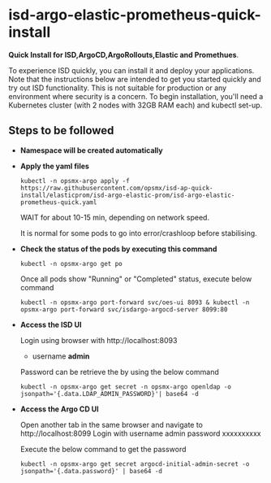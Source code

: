 # isd-argo-elastic-prometheus-quick-install 

**Quick Install for ISD,ArgoCD,ArgoRollouts,Elastic and Promethues**.

To experience ISD quickly, you can install it and deploy your applications. Note that the instructions below are intended to get you started quickly and try out ISD functionality. This is not suitable for production or any environment where security is a concern.
To begin installation, you'll need a Kubernetes cluster  (with 2 nodes with 32GB RAM each) and kubectl set-up.

## Steps to be followed

- **Namespace will be created automatically**

- **Apply the yaml files**

      kubectl -n opsmx-argo apply -f https://raw.githubusercontent.com/opsmx/isd-ap-quick-install/elasticprom/isd-argo-elastic-prom/isd-argo-elastic-prometheus-quick.yaml

   WAIT for about 10-15 min, depending on network speed.
 
   It is normal for some pods to go into error/crashloop before stabilising.

 - **Check the status of the pods by executing this command**

       kubectl -n opsmx-argo get po

     Once all pods show "Running" or "Completed" status, execute below command
       
       kubectl -n opsmx-argo port-forward svc/oes-ui 8093 & kubectl -n opsmx-argo port-forward svc/isdargo-argocd-server 8099:80
      

 - **Access the ISD UI**
      
     Login using browser with http://localhost:8093
     
     - username **admin**

     Password can be retrieve the by using the below command
     
       kubectl -n opsmx-argo get secret -n opsmx-argo openldap -o jsonpath='{.data.LDAP_ADMIN_PASSWORD}'| base64 -d
       
 - **Access the Argo CD UI**

    Open another tab in the same browser and navigate to http://localhost:8099 Login with username admin password xxxxxxxxxx

    Execute the below command to get the password

       kubectl -n opsmx-argo get secret argocd-initial-admin-secret -o jsonpath='{.data.password}' | base64 -d       

